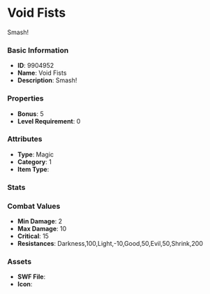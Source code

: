 # Void Fists

Smash!

### Basic Information

- **ID**: 9904952
- **Name**: Void Fists
- **Description**: Smash!

### Properties

- **Bonus**: 5
- **Level Requirement**: 0

### Attributes

- **Type**: Magic
- **Category**: 1
- **Item Type**: 

### Stats


### Combat Values

- **Min Damage**: 2
- **Max Damage**: 10
- **Critical**: 15
- **Resistances**: Darkness,100,Light,-10,Good,50,Evil,50,Shrink,200

### Assets

- **SWF File**: 
- **Icon**: 

